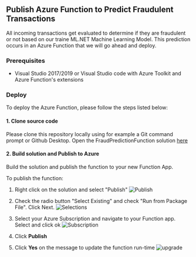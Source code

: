 ## Publish Azure Function to Predict Fraudulent Transactions
All incoming transactions get evaluated to determine if they are fraudulent or not based on our traine ML.NET Machine Learning Model.
This prediction occurs in an Azure Function that we will go ahead and deploy.

### Prerequisites
- Visual Studio 2017/2019 or Visual Studio code with Azure Toolkit and Azure Function's extensions

### Deploy
To deploy the Azure Function, please follow the steps listed below:

#### 1. Clone source code
Please clone this repository locally using for example a Git command prompt or Github Desktop.
Open the FraudPredictionFunction solution [here](https://github.com/aslotte/mldotnet-real-time-data-streaming-workshop/tree/master/src/real-time-data-streaming/fraud-prediction-function)

#### 2. Build solution and Publish to Azure
Build the solution and publish the function to your new Function App.

To publish the function:

1. Right click on the solution and select "Publish"
![Publish](https://github.com/aslotte/mldotnet-real-time-data-streaming-workshop/blob/master/instructions/images/publish-function-1.png)

2. Check the radio button "Select Existing" and check "Run from Package File". Click Next.
![Selections](https://github.com/aslotte/mldotnet-real-time-data-streaming-workshop/blob/master/instructions/images/publish-function-2.png)

3. Select your Azure Subscription and navigate to your Function app. Select and click ok
![Subscription](https://github.com/aslotte/mldotnet-real-time-data-streaming-workshop/blob/master/instructions/images/publish-function-3.png)

4. Click **Publish**

5. Click **Yes** on the message to update the function run-time
![upgrade](https://github.com/aslotte/mldotnet-real-time-data-streaming-workshop/blob/master/instructions/images/function-upgrade-runtime.png)


